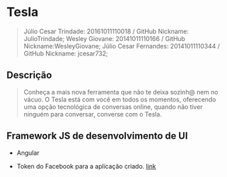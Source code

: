 # Tesla

>Júlio Cesar Trindade: 20161011110018 / GitHub Nickname: JulioTrindade;
>Wesley Giovane: 20141011110166 / GitHub Nickname:WesleyGiovane;
>Júlio Cesar Fernandes: 20141011110344 / GitHub Nickname: jcesar732;

## Descrição

> Conheça a mais nova ferramenta que não te deixa sozinh@ nem no vácuo. O Tesla está com você em todos os momentos, oferecendo uma opção tecnológica de conversas online, quando não tiver ninguém para conversar, converse com o Tesla.

## Framework JS de desenvolvimento de UI

- Angular

- Token do Facebook para a aplicação criado. [link](https://developers.facebook.com/apps/1726212507671986/dashboard/)
